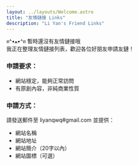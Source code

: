 ```yaml
---
layout: ../layouts/Welcome.astro
title: "友情鏈接 Links"
description: "Li Yan's Friend Links"
---
```


<div class="flex flex-col items-center justify-center min-h-[70vh] text-center">
  <div class="text-xl mb-4 font-semibold">
    ฅ^•ﻌ•^ฅ 暫時還沒有友情鏈接哦
  </div>
  
  <div class="text-lg mb-6 max-w-lg">
    我正在整理友情鏈接列表，歡迎各位好朋友申請友鏈！
  </div>
  
  <div class="bg-neutral-100 px-6 pb-2 rounded-lg shadow-md mb-8 w-full max-w-md text-left">
    <h3 class="font-medium text-lg mb-3">申請要求：</h3>
    <ul class="space-y-2 mb-4">
      <li>網站穩定，能夠正常訪問</li>
      <li>有原創內容，非純商業性質</li>
    </ul>
    <h3 class="font-medium text-lg mb-3">申請方式：</h3>
    <p class="mb-2">請發送郵件至 <span class="text-blue-400">liyanqwq#gmail.com</span> 並提供：</p>
    <ul class="space-y-1">
      <li>網站名稱</li>
      <li>網站地址</li>
      <li>網站簡介（20字以內）</li>
      <li>網站圖標（可選）</li>
    </ul>
  </div>
</div>